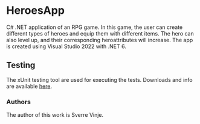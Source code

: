 # HeroesApp
C# .NET application of an RPG game. In this game, the user can create different types of heroes and equip them with different items. The hero can also level up, and their corresponding heroattributes will increase.
The app is created using Visual Studio 2022 with .NET 6.

## Testing
The xUnit testing tool are used for executing the tests. Downloads and info are available [here](https://xunit.net/). 

### Authors
The author of this work is Sverre Vinje.
